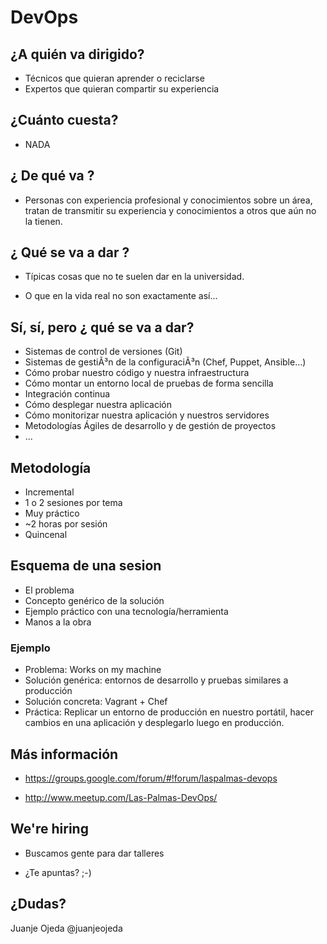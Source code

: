 # DevOps
## ¿A quién va dirigido?

* Técnicos que quieran aprender o reciclarse
* Expertos que quieran compartir su experiencia

## ¿Cuánto cuesta?

* NADA

## ¿ De qué va ?

* Personas con experiencia profesional y conocimientos sobre un área, tratan de transmitir su experiencia y conocimientos a otros que aún no la tienen.

## ¿ Qué se va a dar ?

* Típicas cosas que no te suelen dar en la universidad.

* O que en la vida real no son exactamente así­...

## Sí, sí, pero ¿ qué se va a dar?

* Sistemas de control de versiones (Git)
* Sistemas de gestiÃ³n de la configuraciÃ³n (Chef, Puppet, Ansible...)
* Cómo probar nuestro código y nuestra infraestructura
* Cómo montar un entorno local de pruebas de forma sencilla
* Integración continua
* Cómo desplegar nuestra aplicación
* Cómo monitorizar nuestra aplicación y nuestros servidores
* Metodologías Ágiles de desarrollo y de gestión de proyectos
* ...

## Metodología

* Incremental
* 1 o 2 sesiones por tema
* Muy práctico
* ~2 horas por sesión
* Quincenal

## Esquema de una sesion

* El problema
* Concepto genérico de la solución
* Ejemplo práctico con una tecnología/herramienta
* Manos a la obra

### Ejemplo

* Problema: Works on my machine
* Solución genérica: entornos de desarrollo y pruebas similares a producción
* Solución concreta: Vagrant + Chef
* Práctica: Replicar un entorno de producción en nuestro portátil, hacer cambios en una aplicación y desplegarlo luego en producción.

## Más información

* https://groups.google.com/forum/#!forum/laspalmas-devops

* http://www.meetup.com/Las-Palmas-DevOps/

## We're hiring

* Buscamos gente para dar talleres

* ¿Te apuntas? ;-)

## ¿Dudas?

Juanje Ojeda
@juanjeojeda

